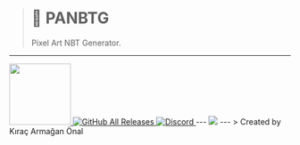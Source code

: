 > # 🎉 PANBTG
> Pixel Art NBT Generator.
---
<a href="https://github.com/TheArmagan/panbtg-releases/releases/latest">
<img width="110" src="https://da-box.herokuapp.com/&1603291592580-7ju_mdbFatB5FzcJ-dlbtn.png">
</a>
<a href="https://github.com/TheArmagan/EasyImage/panbtg-releases">
<img alt="GitHub All Releases" src="https://img.shields.io/github/downloads/TheArmagan/panbtg-releases/total?logo=github&style=for-the-badge">
</a>
<a href="https://discord.gg/fCqAh4kh77">
  <img alt="Discord" src="https://img.shields.io/discord/775348842894983171?color=%237289DA&label=JOIN%20TO%20DISCORD&logo=discord&logoColor=%23ffffff&style=for-the-badge">
</a>
---
<img src="https://cdn.discordapp.com/attachments/775348843696357388/775689219418619924/unknown.png">
---
> Created by Kıraç Armağan Önal

